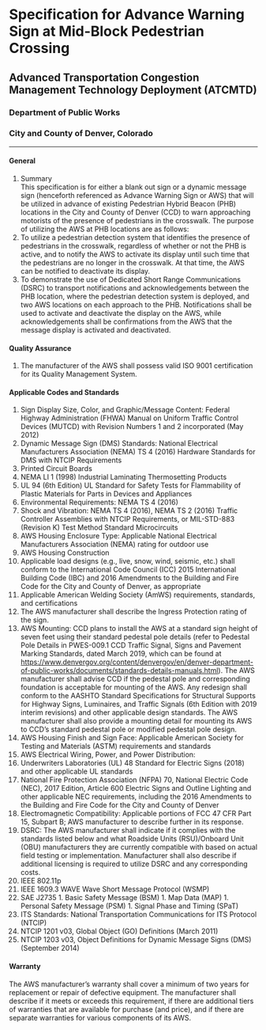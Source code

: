 # Specification for Advance Warning Sign at Mid-Block Pedestrian Crossing
## Advanced Transportation Congestion Management Technology Deployment (ATCMTD)
### Department of Public Works
### City and County of Denver, Colorado

---

#### General
1. Summary  
This specification is for either a blank out sign or a dynamic message sign (henceforth referenced as Advance Warning Sign or AWS) that will be utilized in advance of existing Pedestrian Hybrid Beacon (PHB) locations in the City and County of Denver (CCD) to warn approaching motorists of the presence of pedestrians in the crosswalk.  The purpose of utilizing the AWS at PHB locations are as follows:
  1. To utilize a pedestrian detection system that identifies the presence of pedestrians in the crosswalk, regardless of whether or not the PHB is active, and to notify the AWS to activate its display until such time that the pedestrians are no longer in the crosswalk.  At that time, the AWS can be notified to deactivate its display.
  1. To demonstrate the use of Dedicated Short Range Communications (DSRC) to transport notifications and acknowledgements between the PHB location, where the pedestrian detection system is deployed, and two AWS locations on each approach to the PHB.  Notifications shall be used to activate and deactivate the display on the AWS, while acknowledgements shall be confirmations from the AWS that the message display is activated and deactivated.  

#### Quality Assurance
1. The manufacturer of the AWS shall possess valid ISO 9001 certification for its Quality Management System.

#### Applicable Codes and Standards
1. Sign Display Size, Color, and Graphic/Message Content: Federal Highway Administration (FHWA) Manual on Uniform Traffic Control Devices (MUTCD) with Revision Numbers 1 and 2 incorporated (May 2012)
1. Dynamic Message Sign (DMS) Standards: National Electrical Manufacturers Association (NEMA) TS 4 (2016) Hardware Standards for DMS with NTCIP Requirements
1. Printed Circuit Boards
  1. NEMA LI 1 (1998) Industrial Laminating Thermosetting Products
  1. UL 94 (6th Edition) UL Standard for Safety Tests for Flammability of Plastic Materials for Parts in Devices and Appliances
1. Environmental Requirements: NEMA TS 4 (2016)
  1. Shock and Vibration: NEMA TS 4 (2016), NEMA TS 2 (2016) Traffic Controller Assemblies with NTCIP Requirements, or MIL-STD-883 (Revision K) Test Method Standard Microcircuits
1. AWS Housing Enclosure Type: Applicable National Electrical Manufacturers Association (NEMA) rating for outdoor use
1. AWS Housing Construction
  1. Applicable load designs (e.g., live, snow, wind, seismic, etc.) shall conform to the International Code Council (ICC) 2015 International Building Code (IBC) and 2016 Amendments to the Building and Fire Code for the City and County of Denver, as appropriate
  1. Applicable American Welding Society (AmWS) requirements, standards, and certifications
  1. The AWS manufacturer shall describe the Ingress Protection rating of the sign.
1. AWS Mounting: CCD plans to install the AWS at a standard sign height of seven feet using their standard pedestal pole details (refer to Pedestal Pole Details in PWES-009.1 CCD Traffic Signal, Signs and Pavement Marking Standards, dated March 2019, which can be found at https://www.denvergov.org/content/denvergov/en/denver-department-of-public-works/documents/standards-details-manuals.html).  The AWS manufacturer shall advise CCD if the pedestal pole and corresponding foundation is acceptable for mounting of the AWS.  Any redesign shall conform to the AASHTO Standard Specifications for Structural Supports for Highway Signs, Luminaires, and Traffic Signals (6th Edition with 2019 interim revisions) and other applicable design standards.  The AWS manufacturer shall also provide a mounting detail for mounting its AWS to CCD’s standard pedestal pole or modified pedestal pole design.
1. AWS Housing Finish and Sign Face: Applicable American Society for Testing and Materials (ASTM) requirements and standards
1. AWS Electrical Wiring, Power, and Power Distribution:
  1. Underwriters Laboratories (UL) 48 Standard for Electric Signs (2018) and other applicable UL standards
  1. National Fire Protection Association (NFPA) 70, National Electric Code (NEC), 2017 Edition, Article 600 Electric Signs and Outline Lighting and other applicable NEC requirements, including the 2016 Amendments to the Building and Fire Code for the City and County of Denver
1. Electromagnetic Compatibility: Applicable portions of FCC 47 CFR Part 15, Subpart B; AWS manufacturer to describe further in its response.
1. DSRC: The AWS manufacturer shall indicate if it complies with the standards listed below and what Roadside Units (RSU)/Onboard Unit (OBU) manufacturers they are currently compatible with based on actual field testing or implementation.  Manufacturer shall also describe if additional licensing is required to utilize DSRC and any corresponding costs.
  1. IEEE 802.11p
  1. IEEE 1609.3 WAVE Wave Short Message Protocol (WSMP)
  1. SAE J2735
    1. Basic Safety Message (BSM)
    1. Map Data (MAP)
    1. Personal Safety Message (PSM)
    1. Signal Phase and Timing (SPaT)
1. ITS Standards: National Transportation Communications for ITS Protocol (NTCIP)
  1. NTCIP 1201 v03, Global Object (GO) Definitions (March 2011)
  1. NTCIP 1203 v03, Object Definitions for Dynamic Message Signs (DMS) (September 2014)

#### Warranty  
The AWS manufacturer’s warranty shall cover a minimum of two years for replacement or repair of defective equipment.  The manufacturer shall describe if it meets or exceeds this requirement, if there are additional tiers of warranties that are available for purchase (and price), and if there are separate warranties for various components of its AWS.
